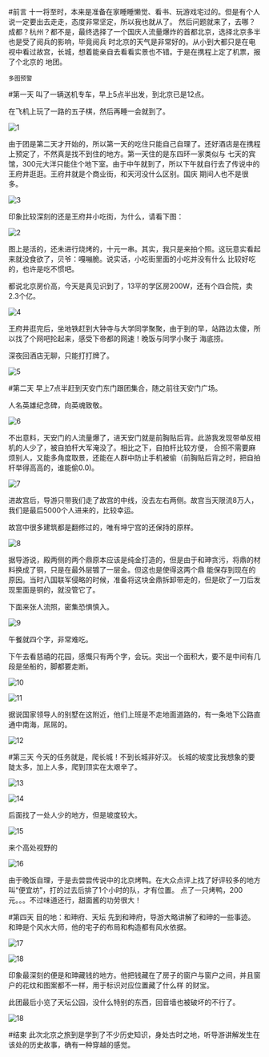 #前言
十一将至时，本来是准备在家睡睡懒觉、看书、玩游戏宅过的。但是有个人说一定要出去走走，态度非常坚定，所以我也就从了。
然后问题就来了，去哪？成都？杭州？都不是，最终选择了一个国庆人流量爆炸的首都北京，选择北京多半也是受了阅兵的影响，毕竟阅兵
时北京的天气是非常好的。从小到大都只是在电视中看过故宫，长城，想着能亲自去看看实景也不错。于是在携程上定了机票，报了个北京的
地团。

`多图预警`

#第一天
叫了一辆送机专车，早上5点半出发，到北京已是12点。

在飞机上玩了一路的五子棋，然后再睡一会就到了。

![1](http://i13.tietuku.com/199b558255db4cd7.jpg)

由于团是第二天才开始的，所以第一天的吃住只能自己自理了。还好酒店是在携程上预定了，不然真是找不到住的地方。第一天住的是东四环一家类似与
七天的宾馆，300元大洋只能住个地下室。由于中午就到了，所以下午就自行去了传说中的王府井逛逛。王府井就是个商业街，和天河没什么区别。国庆
期间人也不是很多。

![3](http://i13.tietuku.com/b929e005e39ce0a5.jpg)

印象比较深刻的还是王府井小吃街，为什么，请看下图：

![2](http://i13.tietuku.com/f422b95d699ae4b4.jpg)

图上是活的，还未进行烧烤的，十元一串。其实，我只是来拍个照。这玩意实看起来就没食欲了，贝爷：嘎嘣脆。说实话，小吃街里面的小吃并没有什么
比较好吃的，也许是吃不惯吧。

都说北京房价高，今天是真见识到了，13平的学区房200W，还有个四合院，卖2.3个亿。

![4](http://i13.tietuku.com/993f3bea31e9eee4.jpg)

王府井逛完后，坐地铁赶到大钟寺与大学同学聚聚，由于到的早，站路边太傻，所以找了个网吧抡起来，感受下帝都的网速！晚饭与同学小聚于
海底捞。

深夜回酒店无聊，只能打打牌了。

![5](http://i13.tietuku.com/febe932400f317c6.jpg)

#第二天
早上7点半赶到天安门东门跟团集合，随之前往天安门广场。

人名英雄纪念碑，向英魂致敬。

![6](http://i13.tietuku.com/c0ab09528007c076.jpg)

不出意料，天安门的人流量爆了，进天安门就是前胸贴后背。此游我发现带单反相机的人少了，被自拍杆大军淹没了。相比之下，自拍杆比较方便，
合照不需要麻烦别人，又能多角度取景，还能在人群中防止手机被偷（前胸贴后背之时，把自拍杆举得高高的，谁能偷0.0)。

![7](http://i13.tietuku.com/2fdad847fb3f25a8.jpg)

进故宫后，导游只带我们走了故宫的中线，没去左右两侧。故宫当天限流8万人，我们是最后5000个人进来的，比较幸运。

故宫中很多建筑都是翻修过的，唯有坤宁宫的还保持的原样。

![8](http://i13.tietuku.com/e53e274d64ac83c9.jpg)

据导游说，殿两侧的两个鼎原本应该是纯金打造的，但是由于和珅贪污，将鼎的材料换成了铜，只是在最外层镀了一层金。但这也是使得这两个鼎
能保存到现在的原因。当时八国联军侵略的时候，准备将这块金鼎拆卸带走的，但是砍了一刀后发现里面是铜的，就没管它了。

下面来张人流照，密集恐惧慎入。

![9](http://i13.tietuku.com/07c83d9bdd5cd8d4.jpg)

午餐就四个字，非常难吃。

下午去看慈禧的花园，感慨只有两个字，会玩。突出一个面积大，要不是中间有几段是坐船的，脚都要走断。

![10](http://i13.tietuku.com/9296e7ca34809d68.jpg)

![11](http://i13.tietuku.com/ad1b1e1aab89cdc5.jpg)

据说国家领导人的别墅在这附近，他们上班是不走地面道路的，有一条地下公路直通中南海，屌屌的。

![12](http://i13.tietuku.com/0e40410982948f36.jpg)

#第三天
今天的任务就是，爬长城！不到长城非好汉。
长城的坡度比我想象的要陡太多，加上人多，爬到顶实在太艰辛了。

![13](http://i13.tietuku.com/fa28991f345c24e7.jpg)

![14](http://i13.tietuku.com/2679aa797a4b8d85.jpg)

后面找了一处人少的地方，但是坡度较大。

![15](http://i13.tietuku.com/b51cabb26aefaae4.jpg)

来个高处视野的

![16](http://i13.tietuku.com/5a9a3ad500ea7653.jpg)

由于晚饭自理，于是去尝尝传说中的北京烤鸭。在大众点评上找了好评较多的地方叫“便宜坊”，打的过去后排了1个小时的队，才有位置。
点了一只烤鸭，200元。。。不过味道还行，甜面酱的功劳很大！

#第四天
目的地：和珅府、天坛
先到和珅府，导游大略讲解了和珅的一些事迹。
和珅是个风水大师，他的宅子的布局和构造都有风水依据。

![17](http://i13.tietuku.com/82ac31e8fb016da8.jpg)

![18](http://i13.tietuku.com/6255fd7be4bba245.jpg)

印象最深刻的便是和珅藏钱的地方。他把钱藏在了房子的窗户与窗户之间，并且窗户的花纹和图案都不一样，用于标识对应位置藏了什么样
的财宝。

此团最后小览了天坛公园，没什么特别的东西，回音墙也被破坏的不行了。

![18](http://i13.tietuku.com/2a4dd4b859d21280.jpg)

#结束
此次北京之旅到是学到了不少历史知识，身处古时之地，听导游讲解发生在该处的历史故事，确有一种穿越的感觉。